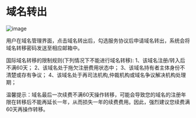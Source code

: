 # 域名转出

![image](https://github.com/jdcloudcom/cn/blob/edit/documentation/Domain-Name-and-Website/Image-Domain/zhuanchu1.png)

用户在域名管理界面，点击域名转出后，勾选服务协议后申请域名转出，系统会将域名转移密码发送至相应邮箱中。

国际域名转移的限制规则(下列情况下不能进行域名转移):
1、该域名注册/转入后不满60天；
2、该域名处于拖欠注册费用状态中；
3、该域名持有者主体身份不清楚或存有争议；
4、该域名处于再司法机构,仲裁机构或域名争议解决机构处理期；

温馨提示：域名最后一次续费不满60天操作转移，可能会导致您的域名的注册年限在转移后不能再延长一年，从而损失一年的续费费用。因此，强烈建议您续费满60天再操作转移。

